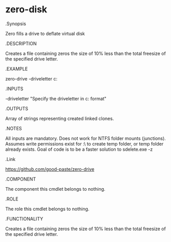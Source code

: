# zero-disk
.Synopsis

   Zero fills a drive to deflate virtual disk
   
.DESCRIPTION

   Creates a file containing zeros the size of 10% less than the total freesize of the specified drive letter.
   
.EXAMPLE

   zero-drive -driveletter c:
   
.INPUTS

   -driveletter "Specify the driveletter in c: format"
   
.OUTPUTS

   Array of strings representing created linked clones.
   
.NOTES

   All inputs are mandatory.
   Does not work for NTFS folder mounts (junctions).
   Assumes write permissions exist for <driveletter>:\ to create temp folder, or temp folder already exists.
   Goal of code is to be a faster solution to sdelete.exe -z
   
.Link

https://github.com/good-paste/zero-drive
        
.COMPONENT

   The component this cmdlet belongs to nothing.
   
.ROLE

   The role this cmdlet belongs to nothing.
   
.FUNCTIONALITY

   Creates a file containing zeros the size of 10% less than the total freesize of the specified drive letter.
